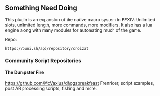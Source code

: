 ## Something Need Doing

This plugin is an expansion of the native macro system in FFXIV. Unlimited slots, unlimited length, more commands, more modifiers. It also has a lua engine along with many modules for automating much of the game.

Repo:
```
https://puni.sh/api/repository/croizat
```


### Community Script Repositories

#### The Dumpster Fire
https://github.com/McVaxius/dhogsbreakfeast 
Frenrider, script examples, post AR processing scripts, fishing and more.
